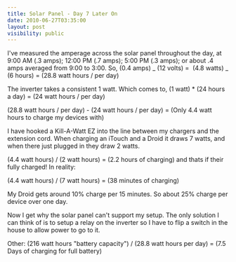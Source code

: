 ```yaml
---
title: Solar Panel - Day 7 Later On
date: 2010-06-27T03:35:00
layout: post
visibility: public
---
```


I've measured the amperage across the solar panel throughout the day, at 9:00 AM (.3 amps); 12:00 PM (.7 amps); 5:00 PM (.3 amps); or about .4 amps averaged from 9:00 to 3:00. So, (0.4 amps) _ (12 volts) =  (4.8 watts) _ (6 hours) = (28.8 watt hours / per day)

The inverter takes a consistent 1 watt. Which comes to, (1 watt) \* (24 hours a day) = (24 watt hours / per day)

(28.8 watt hours / per day) - (24 watt hours / per day) = (Only 4.4 watt hours to charge my devices with)

I have hooked a Kill-A-Watt EZ into the line between my chargers and the extension cord. When charging an iTouch and a Droid it draws 7 watts, and when there just plugged in they draw 2 watts.

(4.4 watt hours) / (2 watt hours) = (2.2 hours of charging) and thats if their fully charged! In reality:

(4.4 watt hours) / (7 watt hours) = (38 minutes of charging)

My Droid gets around 10% charge per 15 minutes. So about 25% charge per device over one day.

Now I get why the solar panel can't support my setup. The only solution I can think of is to setup a relay on the inverter so I have to flip a switch in the house to allow power to go to it.

Other: (216 watt hours "battery capacity") / (28.8 watt hours per day) = (7.5 Days of charging for full battery)
